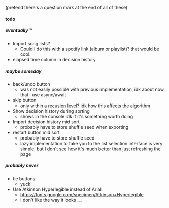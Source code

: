 (pretend there's a question mark at the end of all of these)

#### todo

##### eventually :tm:
- Import song lists?
	- Could I do this with a spotify link (album or playlist)? that would be cool.
- elapsed time column in decision history

##### maybe someday
- back/undo button
	- was not easily possible with previous implementation, idk about now that i use async/await
- skip button
	- only within a recusion level? idk how this affects the algorithm
- Show decision history during sorting 
	- shows in the console idk if it's something worth doing
- Import decision history mid sort
	- probably have to store shuffle seed when exporting
- restart button mid sort
	- probably have to store shuffle seed
	- lazy implementation to take you to the list selection interface is very simple, but I don't see how it's much better than just refreshing the page

##### probably never
- tie buttons
	- yuck!
- Use Atkinson Hyperlegible instead of Arial
	- https://fonts.google.com/specimen/Atkinson+Hyperlegible
	- I don't like the way it looks ._.
